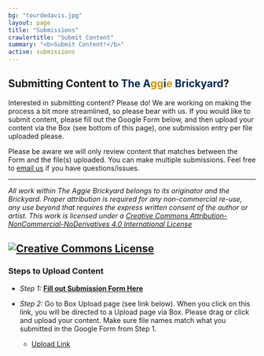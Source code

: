 ```yaml
---
bg: "tourdedavis.jpg"
layout: page
title: "Submissions"
crawlertitle: "Submit Content"
summary: "<b>Submit Content!</b>"
active: submissions
---
```


## **Submitting Content to <font color="#002855">The A</font><font color="#C99700">gg</font><font color="#002855">i</font><font color="#C99700">e</font><font color="#002855"> Brickyard</font>?**

Interested in submitting content? Please do! We are working on making the process a bit more streamlined, so please bear with us. If you would like to submit content, please fill out the Google Form below, and then upload your content via the Box (see bottom of this page), one submission entry per file uploaded please.

Please be aware we will only review content that matches between the Form and the file(s) uploaded. You can make multiple submissions. Feel free to [email us](mailto:brickyardeditors@gmail.com) if you have questions/issues.

----

*All work within The Aggie Brickyard belongs to its originator and the Brickyard. Proper attribution is required for any non-commercial re-use, any use beyond that requires the express written consent of the author or artist. This <span xmlns:dct="http://purl.org/dc/terms/" href="http://purl.org/dc/dcmitype/Text" rel="dct:type">work</span> is licensed under a <a rel="license" href="http://creativecommons.org/licenses/by-nc-nd/4.0/">Creative Commons Attribution-NonCommercial-NoDerivatives 4.0 International License</a>*

<a rel="license" href="http://creativecommons.org/licenses/by-nc-nd/4.0/"><img alt="Creative Commons License" style="border-width:0" src="https://i.creativecommons.org/l/by-nc-nd/4.0/88x31.png" /></a>
----

### Steps to Upload Content

 - *Step 1:* [**Fill out Submission Form Here**](https://docs.google.com/forms/d/e/1FAIpQLSdNVxWXlcDyvp8kfgLxzR5ox8_SUOQSplcUyMtnMYH68inw1Q/viewform)

 - *Step 2:* Go to Box Upload page (see link below). When you click on this link, you will be directed to a Upload page via Box. Please drag or click and upload your content. Make sure file names match what you submitted in the Google Form from Step 1.   
     - [Upload Link](https://ucdavis.app.box.com/upload-widget/preview?folderID=17790217653&title=Submit%20File%20to%20AggieBrickyard&instructions=Please%20drag%20your%20content%20into%20this%20box%2C%20or%20click%20and%20upload.&isDescriptionFieldShown=0&isEmailRequired=0&width=385&height=420&token=qee9ggvskwishh8z90jlcx1zyrov3659)
